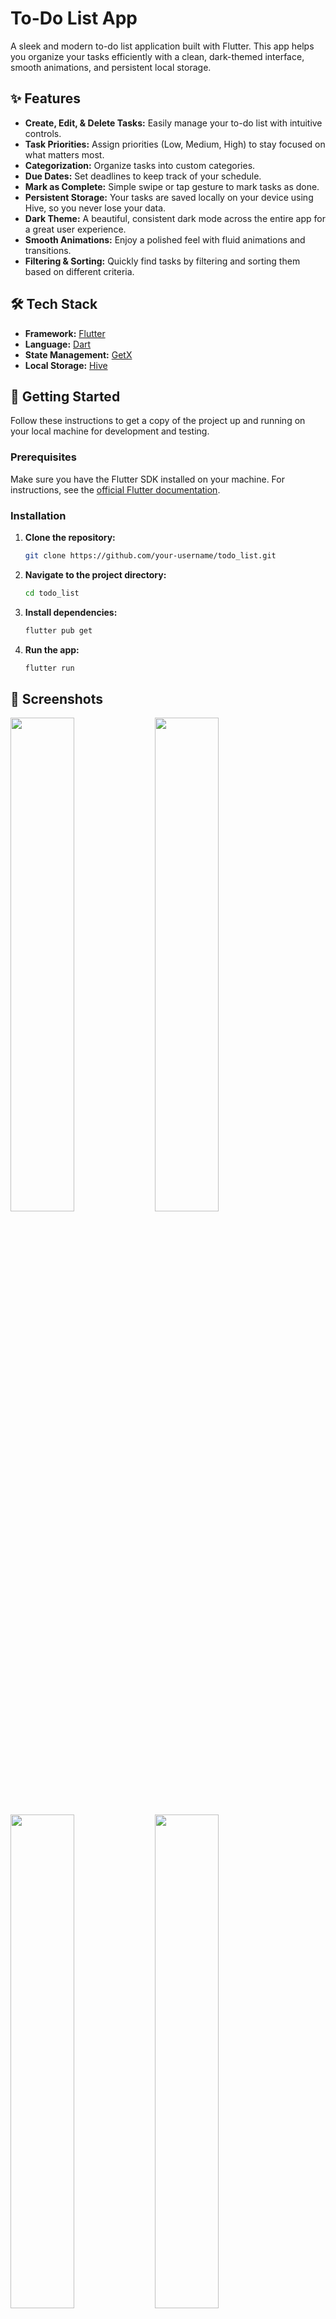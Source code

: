 # To-Do List App

A sleek and modern to-do list application built with Flutter. This app helps you organize your tasks efficiently with a clean, dark-themed interface, smooth animations, and persistent local storage.

## ✨ Features

- **Create, Edit, & Delete Tasks:** Easily manage your to-do list with intuitive controls.
- **Task Priorities:** Assign priorities (Low, Medium, High) to stay focused on what matters most.
- **Categorization:** Organize tasks into custom categories.
- **Due Dates:** Set deadlines to keep track of your schedule.
- **Mark as Complete:** Simple swipe or tap gesture to mark tasks as done.
- **Persistent Storage:** Your tasks are saved locally on your device using Hive, so you never lose your data.
- **Dark Theme:** A beautiful, consistent dark mode across the entire app for a great user experience.
- **Smooth Animations:** Enjoy a polished feel with fluid animations and transitions.
- **Filtering & Sorting:** Quickly find tasks by filtering and sorting them based on different criteria.

## 🛠️ Tech Stack

- **Framework:** [Flutter](https://flutter.dev/)
- **Language:** [Dart](https://dart.dev/)
- **State Management:** [GetX](https://pub.dev/packages/get)
- **Local Storage:** [Hive](https://pub.dev/packages/hive)

## 🚀 Getting Started

Follow these instructions to get a copy of the project up and running on your local machine for development and testing.

### Prerequisites

Make sure you have the Flutter SDK installed on your machine. For instructions, see the [official Flutter documentation](https://flutter.dev/docs/get-started/install).

### Installation

1. **Clone the repository:**
   ```sh
   git clone https://github.com/your-username/todo_list.git
   ```

2. **Navigate to the project directory:**
   ```sh
   cd todo_list
   ```

3. **Install dependencies:**
   ```sh
   flutter pub get
   ```

4. **Run the app:**
   ```sh
   flutter run
   ```

## 📸 Screenshots

<p float="left">
  <img src="image0" width="45%" />
   <img src="image1" width="45%" />
   <img src="image2" width="45%" />
   <img src="image3" width="45%" />
   <img src="image4" width="45%" />
  <img src="image5" width="45%" />




</p>


| Splash Screen | Task List | Add/Edit Task |
| :---: | :---: | :---: |
| ![Splash Screen](link-to-your-screenshot.png) | ![Task List](link-to-your-screenshot.png) | ![Add/Edit Task](link-to-your-screenshot.png) |

## 🤝 Contributing

Contributions, issues, and feature requests are welcome! Feel free to check the [issues page](https://github.com/your-username/todo_list/issues).


A new Flutter project.

## Getting Started

This project is a starting point for a Flutter application.

A few resources to get you started if this is your first Flutter project:

- [Lab: Write your first Flutter app](https://docs.flutter.dev/get-started/codelab)
- [Cookbook: Useful Flutter samples](https://docs.flutter.dev/cookbook)

For help getting started with Flutter development, view the
[online documentation](https://docs.flutter.dev/), which offers tutorials,
samples, guidance on mobile development, and a full API reference.
